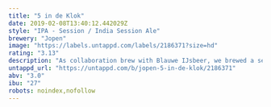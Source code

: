 ```yaml
---
title: "5 in de Klok"
date: 2019-02-08T13:40:12.442029Z
style: "IPA - Session / India Session Ale"
brewery: "Jopen"
image: "https://labels.untappd.com/labels/2186371?size=hd"
rating: "3.13"
description: "As collaboration brew with Blauwe IJsbeer, we brewed a session weizen IPA. A mix of fruitiy esthers from the weizen and hoppy bitterness at a drinkable alcohol level of 3%"
untappd_url: "https://untappd.com/b/jopen-5-in-de-klok/2186371"
abv: "3.0"
ibu: "27"
robots: noindex,nofollow
---
```

